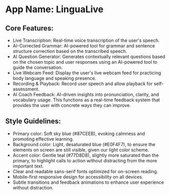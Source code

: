 # **App Name**: LinguaLive

## Core Features:

- Live Transcription: Real-time voice transcription of the user's speech.
- AI-Corrected Grammar: AI-powered tool for grammar and sentence structure correction based on the transcribed speech.
- AI Question Generator: Generates contextually relevant questions based on the chosen topic and user responses using an AI-powered tool to guide the conversation.
- Live Webcam Feed: Display the user's live webcam feed for practicing body language and speaking presence.
- Recording & Playback: Record user speech and allow playback for self-assessment.
- AI Coach Feedback: AI-driven insights into pronunciation, clarity, and vocabulary usage. This functions as a real-time feedback system that provides the user with concrete ways they can improve.

## Style Guidelines:

- Primary color: Soft sky blue (#87CEEB), evoking calmness and promoting effective learning.
- Background color: Light, desaturated blue (#E0F4F7), to ensure the elements on screen are still visible, given our light color scheme.
- Accent color: Gentle teal (#77D8D8), slightly more saturated than the primary, to highlight calls to action without distracting from the more important text.
- Clear and readable sans-serif fonts optimized for on-screen reading.
- Mobile-first responsive design for accessibility on all devices.
- Subtle transitions and feedback animations to enhance user experience without distraction.
